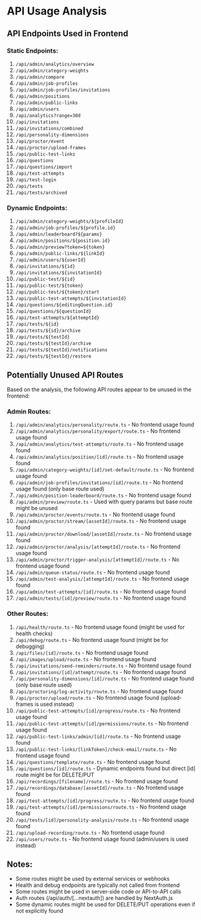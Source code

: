 # API Usage Analysis

## API Endpoints Used in Frontend

### Static Endpoints:
1. `/api/admin/analytics/overview`
2. `/api/admin/category-weights`
3. `/api/admin/compare`
4. `/api/admin/job-profiles`
5. `/api/admin/job-profiles/invitations`
6. `/api/admin/positions`
7. `/api/admin/public-links`
8. `/api/admin/users`
9. `/api/analytics?range=30d`
10. `/api/invitations`
11. `/api/invitations/combined`
12. `/api/personality-dimensions`
13. `/api/proctor/event`
14. `/api/proctor/upload-frames`
15. `/api/public-test-links`
16. `/api/questions`
17. `/api/questions/import`
18. `/api/test-attempts`
19. `/api/test-login`
20. `/api/tests`
21. `/api/tests/archived`

### Dynamic Endpoints:
1. `/api/admin/category-weights/${profileId}`
2. `/api/admin/job-profiles/${profile.id}`
3. `/api/admin/leaderboard?${params}`
4. `/api/admin/positions/${position.id}`
5. `/api/admin/preview?token=${token}`
6. `/api/admin/public-links/${linkId}`
7. `/api/admin/users/${userId}`
8. `/api/invitations/${id}`
9. `/api/invitations/${invitationId}`
10. `/api/public-test/${id}`
11. `/api/public-test/${token}`
12. `/api/public-test/${token}/start`
13. `/api/public-test-attempts/${invitationId}`
14. `/api/questions/${editingQuestion.id}`
15. `/api/questions/${questionId}`
16. `/api/test-attempts/${attemptId}`
17. `/api/tests/${id}`
18. `/api/tests/${id}/archive`
19. `/api/tests/${testId}`
20. `/api/tests/${testId}/archive`
21. `/api/tests/${testId}/notifications`
22. `/api/tests/${testId}/restore`

## Potentially Unused API Routes

Based on the analysis, the following API routes appear to be unused in the frontend:

### Admin Routes:
1. `/api/admin/analytics/personality/route.ts` - No frontend usage found
2. `/api/admin/analytics/personality/export/route.ts` - No frontend usage found
3. `/api/admin/analytics/test-attempts/route.ts` - No frontend usage found
4. `/api/admin/analytics/position/[id]/route.ts` - No frontend usage found
5. `/api/admin/category-weights/[id]/set-default/route.ts` - No frontend usage found
6. `/api/admin/job-profiles/invitations/[id]/route.ts` - No frontend usage found (only base route used)
7. `/api/admin/position-leaderboard/route.ts` - No frontend usage found
8. `/api/admin/preview/route.ts` - Used with query params but base route might be unused
9. `/api/admin/proctor/events/route.ts` - No frontend usage found
10. `/api/admin/proctor/stream/[assetId]/route.ts` - No frontend usage found
11. `/api/admin/proctor/download/[assetId]/route.ts` - No frontend usage found
12. `/api/admin/proctor/analysis/[attemptId]/route.ts` - No frontend usage found
13. `/api/admin/proctor/trigger-analysis/[attemptId]/route.ts` - No frontend usage found
14. `/api/admin/queue-status/route.ts` - No frontend usage found
15. `/api/admin/test-analysis/[attemptId]/route.ts` - No frontend usage found
16. `/api/admin/test-attempts/[id]/route.ts` - No frontend usage found
17. `/api/admin/tests/[id]/preview/route.ts` - No frontend usage found

### Other Routes:
1. `/api/health/route.ts` - No frontend usage found (might be used for health checks)
2. `/api/debug/route.ts` - No frontend usage found (might be for debugging)
3. `/api/files/[id]/route.ts` - No frontend usage found
4. `/api/images/upload/route.ts` - No frontend usage found
5. `/api/invitations/send-reminders/route.ts` - No frontend usage found
6. `/api/invitations/[id]/attempt/route.ts` - No frontend usage found
7. `/api/personality-dimensions/[id]/route.ts` - No frontend usage found (only base route used)
8. `/api/proctoring/log-activity/route.ts` - No frontend usage found
9. `/api/proctor/upload/route.ts` - No frontend usage found (upload-frames is used instead)
10. `/api/public-test-attempts/[id]/progress/route.ts` - No frontend usage found
11. `/api/public-test-attempts/[id]/permissions/route.ts` - No frontend usage found
12. `/api/public-test-links/admin/[id]/route.ts` - No frontend usage found
13. `/api/public-test-links/[linkToken]/check-email/route.ts` - No frontend usage found
14. `/api/questions/template/route.ts` - No frontend usage found
15. `/api/questions/[id]/route.ts` - Dynamic endpoints found but direct [id] route might be for DELETE/PUT
16. `/api/recordings/[filename]/route.ts` - No frontend usage found
17. `/api/recordings/database/[assetId]/route.ts` - No frontend usage found
18. `/api/test-attempts/[id]/progress/route.ts` - No frontend usage found
19. `/api/test-attempts/[id]/permissions/route.ts` - No frontend usage found
20. `/api/tests/[id]/personality-analysis/route.ts` - No frontend usage found
21. `/api/upload-recording/route.ts` - No frontend usage found
22. `/api/users/route.ts` - No frontend usage found (admin/users is used instead)

## Notes:
- Some routes might be used by external services or webhooks
- Health and debug endpoints are typically not called from frontend
- Some routes might be used in server-side code or API-to-API calls
- Auth routes (/api/auth/[...nextauth]) are handled by NextAuth.js
- Some dynamic routes might be used for DELETE/PUT operations even if not explicitly found
